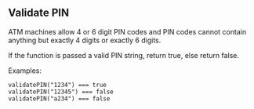 ## Validate PIN

ATM machines allow 4 or 6 digit PIN codes and PIN codes cannot contain anything but exactly 4 digits or exactly 6 digits.

If the function is passed a valid PIN string, return true, else return false.

Examples:

```
validatePIN("1234") === true
validatePIN("12345") === false
validatePIN("a234") === false
```